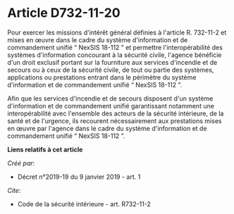 # Article D732-11-20

Pour exercer les missions d'intérêt général définies à l'article R. 732-11-2 et mises en œuvre dans le cadre du système
d'information et de commandement unifié “ NexSIS 18-112 ” et permettre l'interopérabilité des systèmes d'information
concourant à la sécurité civile, l'agence bénéficie d'un droit exclusif portant sur la fourniture aux services d'incendie et
de secours ou à ceux de la sécurité civile, de tout ou partie des systèmes, applications ou prestations entrant dans le
périmètre du système d'information et de commandement unifié “ NexSIS 18-112 ”. 

Afin que les services d'incendie et de secours disposent d'un système d'information et de commandement unifié garantissant
notamment une interopérabilité avec l'ensemble des acteurs de la sécurité intérieure, de la santé et de l'urgence, ils
recourent nécessairement aux prestations mises en œuvre par l'agence dans le cadre du système d'information et de
commandement unifié “ NexSIS 18-112 ”.

**Liens relatifs à cet article**

_Créé par_:

  - Décret n°2019-19 du 9 janvier 2019 - art. 1

_Cite_:

  - Code de la sécurité intérieure - art. R732-11-2
